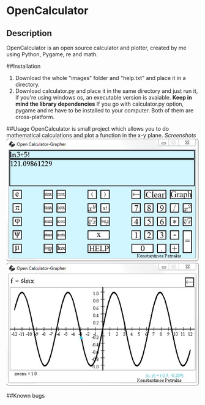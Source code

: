 # OpenCalculator

## Description
OpenCalculator is an open source calculator and plotter, created by me using Python, Pygame, re and math.

##Installation
1. Download the whole "images" folder and "help.txt" and place it in a directory.
2. Download calculator.py and place it in the same directory and just run it, if you're using windows os, an executable version is avaiable. 
**Keep in mind the library dependencies**
If you go with calculator.py option, pygame and re have to be installed to your computer. Both of them are cross-platform. 

##Usage
OpenCalculator is small project which allows you to do mathematical calculations and plot a function in the x-y plane.
_Screenshots_
![Screenshot1](screenshot1.jpg)
![Screenshot2](screenshot2.jpg)

##Known bugs
